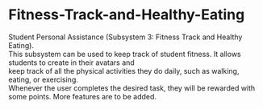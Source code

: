 # Fitness-Track-and-Healthy-Eating

Student Personal Assistance (Subsystem 3: Fitness Track and Healthy Eating). <br />
This subsystem can be used to keep track of student fitness. It allows students to create in their avatars and <br />
keep track of all the physical activities they do daily, such as walking, eating, or exercising. <br />
Whenever the user completes the desired task, they will be rewarded with some points. More features are to be added. 

